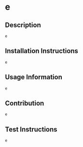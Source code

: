 # e
## Description  
    e  
## Installation Instructions  
    e  
## Usage Information  
    e
## Contribution
    e
## Test Instructions
    e

